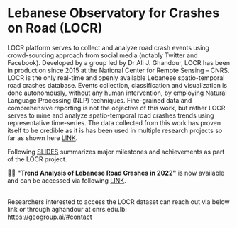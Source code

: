 # Lebanese Observatory for Crashes on Road (LOCR)  

LOCR platform serves to collect and analyze road crash events using crowd-sourcing approach from social media (notably Twitter and Facebook). 
Developed by a group led by Dr Ali J. Ghandour, LOCR has been in production since 2015 at the National Center for Remote Sensing – CNRS.  
LOCR is the only real-time and openly available Lebanese spatio-temporal road crashes database. Events collection, classification and visualization is done autonomously, without any human intervention, by employing
Natural Language Processing (NLP) techniques. Fine-grained data and comprehensive reporting is not the objective of this work, but rather LOCR serves to mine and analyze spatio-temporal road crashes trends using representative time-series. The data collected from this work has proven itself to be credible as it is has been used in multiple research projects so far as shown here [LINK](https://geogroup.ai/project/locr/).  

Following [SLIDES](https://geogroup.ai/project/locr/LOCR_latest.pdf) summarizes major milestones and achievements as part of the LOCR project.

🎉🎉 <b>"Trend Analysis of Lebanese Road Crashes in 2022"</b> is now available and can be accessed via following <a href="https://www.dropbox.com/s/obqqvctwkh4bmyy/RoadCrashesReport2022.pdf?dl=0" target=_blank>LINK</a>.<br><br> 

Researchers interested to access the LOCR dataset can reach out via below link or through aghandour at cnrs.edu.lb:  
https://geogroup.ai/#contact  

